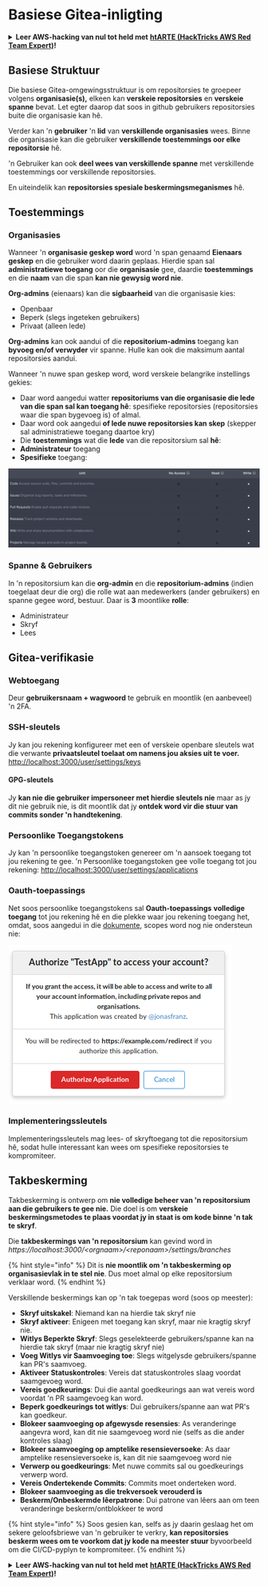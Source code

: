 # Basiese Gitea-inligting

<details>

<summary><strong>Leer AWS-hacking van nul tot held met</strong> <a href="https://training.hacktricks.xyz/courses/arte"><strong>htARTE (HackTricks AWS Red Team Expert)</strong></a><strong>!</strong></summary>

Ander maniere om HackTricks te ondersteun:

* As jy wil sien dat jou **maatskappy geadverteer word in HackTricks** of **HackTricks aflaai in PDF-formaat** Kyk na die [**INSKRYWINGSPLANNE**](https://github.com/sponsors/carlospolop)!
* Kry die [**amptelike PEASS & HackTricks swag**](https://peass.creator-spring.com)
* Ontdek [**Die PEASS-familie**](https://opensea.io/collection/the-peass-family), ons versameling van eksklusiewe [**NFT's**](https://opensea.io/collection/the-peass-family)
* **Sluit aan by die** 💬 [**Discord-groep**](https://discord.gg/hRep4RUj7f) of die [**telegram-groep**](https://t.me/peass) of **volg** ons op **Twitter** 🐦 [**@hacktricks\_live**](https://twitter.com/hacktricks\_live)**.**
* **Deel jou haktruuks deur PR's in te dien by die** [**HackTricks**](https://github.com/carlospolop/hacktricks) en [**HackTricks Cloud**](https://github.com/carlospolop/hacktricks-cloud) github-opslag.

</details>

## Basiese Struktuur

Die basiese Gitea-omgewingsstruktuur is om repositorsies te groepeer volgens **organisasie(s),** elkeen kan **verskeie repositorsies** en **verskeie spanne** bevat. Let egter daarop dat soos in github gebruikers repositorsies buite die organisasie kan hê.

Verder kan 'n **gebruiker** 'n **lid** van **verskillende organisasies** wees. Binne die organisasie kan die gebruiker **verskillende toestemmings oor elke repositorsie** hê.

'n Gebruiker kan ook **deel wees van verskillende spanne** met verskillende toestemmings oor verskillende repositorsies.

En uiteindelik kan **repositorsies spesiale beskermingsmeganismes** hê.

## Toestemmings

### Organisasies

Wanneer 'n **organisasie geskep word** word 'n span genaamd **Eienaars** **geskep** en die gebruiker word daarin geplaas. Hierdie span sal **administratiewe toegang** oor die **organisasie** gee, daardie **toestemmings** en die **naam** van die span **kan nie gewysig word nie**.

**Org-admins** (eienaars) kan die **sigbaarheid** van die organisasie kies:

* Openbaar
* Beperk (slegs ingeteken gebruikers)
* Privaat (alleen lede)

**Org-admins** kan ook aandui of die **repositorium-admins** toegang kan **byvoeg en/of verwyder** vir spanne. Hulle kan ook die maksimum aantal repositorsies aandui.

Wanneer 'n nuwe span geskep word, word verskeie belangrike instellings gekies:

* Daar word aangedui watter **repositoriums van die organisasie die lede van die span sal kan toegang hê**: spesifieke repositorsies (repositorsies waar die span bygevoeg is) of almal.
* Daar word ook aangedui **of lede nuwe repositorsies kan skep** (skepper sal administratiewe toegang daartoe kry)
* Die **toestemmings** wat die **lede** van die repositorsium sal **hê**:
* **Administrateur** toegang
* **Spesifieke** toegang:

![](<../../.gitbook/assets/image (118).png>)

### Spanne & Gebruikers

In 'n repositorsium kan die **org-admin** en die **repositorium-admins** (indien toegelaat deur die org) die rolle wat aan medewerkers (ander gebruikers) en spanne gegee word, bestuur. Daar is **3** moontlike **rolle**:

* Administrateur
* Skryf
* Lees

## Gitea-verifikasie

### Webtoegang

Deur **gebruikersnaam + wagwoord** te gebruik en moontlik (en aanbeveel) 'n 2FA.

### **SSH-sleutels**

Jy kan jou rekening konfigureer met een of verskeie openbare sleutels wat die verwante **privaatsleutel toelaat om namens jou aksies uit te voer.** [http://localhost:3000/user/settings/keys](http://localhost:3000/user/settings/keys)

#### **GPG-sleutels**

Jy **kan nie die gebruiker impersoneer met hierdie sleutels nie** maar as jy dit nie gebruik nie, is dit moontlik dat jy **ontdek word vir die stuur van commits sonder 'n handtekening**.

### **Persoonlike Toegangstokens**

Jy kan 'n persoonlike toegangstoken genereer om 'n aansoek toegang tot jou rekening te gee. 'n Persoonlike toegangstoken gee volle toegang tot jou rekening: [http://localhost:3000/user/settings/applications](http://localhost:3000/user/settings/applications)

### Oauth-toepassings

Net soos persoonlike toegangstokens sal **Oauth-toepassings** **volledige toegang** tot jou rekening hê en die plekke waar jou rekening toegang het, omdat, soos aangedui in die [dokumente](https://docs.gitea.io/en-us/oauth2-provider/#scopes), scopes word nog nie ondersteun nie:

![](<../../.gitbook/assets/image (194).png>)

### Implementeringssleutels

Implementeringssleutels mag lees- of skryftoegang tot die repositorsium hê, sodat hulle interessant kan wees om spesifieke repositorsies te kompromiteer.

## Takbeskerming

Takbeskerming is ontwerp om **nie volledige beheer van 'n repositorsium aan die gebruikers te gee nie.** Die doel is om **verskeie beskermingsmetodes te plaas voordat jy in staat is om kode binne 'n tak te skryf**.

Die **takbeskermings van 'n repositorsium** kan gevind word in _https://localhost:3000/\<orgnaam>/\<reponaam>/settings/branches_

{% hint style="info" %}
Dit is **nie moontlik om 'n takbeskerming op organisasievlak in te stel nie**. Dus moet almal op elke repositorsium verklaar word.
{% endhint %}

Verskillende beskermings kan op 'n tak toegepas word (soos op meester):

* **Skryf uitskakel**: Niemand kan na hierdie tak skryf nie
* **Skryf aktiveer**: Enigeen met toegang kan skryf, maar nie kragtig skryf nie.
* **Witlys Beperkte Skryf**: Slegs geselekteerde gebruikers/spanne kan na hierdie tak skryf (maar nie kragtig skryf nie)
* **Voeg Witlys vir Saamvoeging toe**: Slegs witgelysde gebruikers/spanne kan PR's saamvoeg.
* **Aktiveer Statuskontroles**: Vereis dat statuskontroles slaag voordat saamgevoeg word.
* **Vereis goedkeurings**: Dui die aantal goedkeurings aan wat vereis word voordat 'n PR saamgevoeg kan word.
* **Beperk goedkeurings tot witlys**: Dui gebruikers/spanne aan wat PR's kan goedkeur.
* **Blokeer saamvoeging op afgewysde resensies**: As veranderinge aangevra word, kan dit nie saamgevoeg word nie (selfs as die ander kontroles slaag)
* **Blokeer saamvoeging op amptelike resensieversoeke**: As daar amptelike resensieversoeke is, kan dit nie saamgevoeg word nie
* **Verwerp ou goedkeurings**: Met nuwe commits sal ou goedkeurings verwerp word.
* **Vereis Ondertekende Commits**: Commits moet onderteken word.
* **Blokeer saamvoeging as die trekversoek verouderd is**
* **Beskerm/Onbeskermde lêerpatrone**: Dui patrone van lêers aan om teen veranderinge beskerm/ontblokkeer te word

{% hint style="info" %}
Soos gesien kan, selfs as jy daarin geslaag het om sekere geloofsbriewe van 'n gebruiker te verkry, **kan repositorsies beskerm wees om te voorkom dat jy kode na meester stuur** byvoorbeeld om die CI/CD-pyplyn te kompromiteer.
{% endhint %}

<details>

<summary><strong>Leer AWS-hacking van nul tot held met</strong> <a href="https://training.hacktricks.xyz/courses/arte"><strong>htARTE (HackTricks AWS Red Team Expert)</strong></a><strong>!</strong></summary>

Ander maniere om HackTricks te ondersteun:

* As jy wil sien dat jou **maatskappy geadverteer word in HackTricks** of **HackTricks aflaai in PDF-formaat** Kyk na die [**INSKRYWINGSPLANNE**](https://github.com/sponsors/carlospolop)!
* Kry die [**amptelike PEASS & HackTricks swag**](https://peass.creator-spring.com)
* Ontdek [**Die PEASS-familie**](https://opensea.io/collection/the-peass-family), ons versameling van eksklusiewe [**NFT's**](https://opensea.io/collection/the-peass-family)
* **Sluit aan by die** 💬 [**Discord-groep**](https://discord.gg/hRep4RUj7f) of die [**telegram-groep**](https://t.me/peass) of **volg** ons op **Twitter** 🐦 [**@hacktricks\_live**](https://twitter.com/hacktricks\_live)**.**
* **Deel jou haktruuks deur PR's in te dien by die** [**HackTricks**](https://github.com/carlospolop/hacktricks) en [**HackTricks Cloud**](https://github.com/carlospolop/hacktricks-cloud) github-opslag.

</details>

